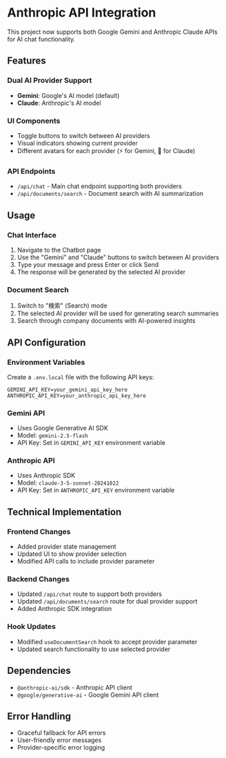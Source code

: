 # Anthropic API Integration

This project now supports both Google Gemini and Anthropic Claude APIs for AI chat functionality.

## Features

### Dual AI Provider Support
- **Gemini**: Google's AI model (default)
- **Claude**: Anthropic's AI model

### UI Components
- Toggle buttons to switch between AI providers
- Visual indicators showing current provider
- Different avatars for each provider (⚡ for Gemini, 🤖 for Claude)

### API Endpoints
- `/api/chat` - Main chat endpoint supporting both providers
- `/api/documents/search` - Document search with AI summarization

## Usage

### Chat Interface
1. Navigate to the Chatbot page
2. Use the "Gemini" and "Claude" buttons to switch between AI providers
3. Type your message and press Enter or click Send
4. The response will be generated by the selected AI provider

### Document Search
1. Switch to "検索" (Search) mode
2. The selected AI provider will be used for generating search summaries
3. Search through company documents with AI-powered insights

## API Configuration

### Environment Variables
Create a `.env.local` file with the following API keys:

```
GEMINI_API_KEY=your_gemini_api_key_here
ANTHROPIC_API_KEY=your_anthropic_api_key_here
```

### Gemini API
- Uses Google Generative AI SDK
- Model: `gemini-2.5-flash`
- API Key: Set in `GEMINI_API_KEY` environment variable

### Anthropic API
- Uses Anthropic SDK
- Model: `claude-3-5-sonnet-20241022`
- API Key: Set in `ANTHROPIC_API_KEY` environment variable

## Technical Implementation

### Frontend Changes
- Added provider state management
- Updated UI to show provider selection
- Modified API calls to include provider parameter

### Backend Changes
- Updated `/api/chat` route to support both providers
- Updated `/api/documents/search` route for dual provider support
- Added Anthropic SDK integration

### Hook Updates
- Modified `useDocumentSearch` hook to accept provider parameter
- Updated search functionality to use selected provider

## Dependencies
- `@anthropic-ai/sdk` - Anthropic API client
- `@google/generative-ai` - Google Gemini API client

## Error Handling
- Graceful fallback for API errors
- User-friendly error messages
- Provider-specific error logging 
